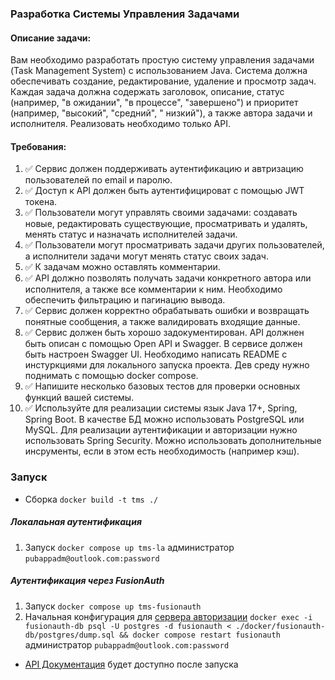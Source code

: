### Разработка Системы Управления Задачами

#### Описание задачи:

Вам необходимо разработать простую систему управления задачами (Task Management System) с использованием Java. Система
должна обеспечивать создание, редактирование, удаление и просмотр задач. Каждая задача должна содержать заголовок,
описание, статус (например, "в ожидании", "в процессе", "завершено") и приоритет (например, "высокий", "средний", "
низкий"), а также автора задачи и исполнителя. Реализовать необходимо только API.

#### Требования:

1. ✅ Сервис должен поддерживать аутентификацию и автризацию пользователей по email и паролю.
2. ✅ Доступ к API должен быть аутентифицироват с помощью JWT токена.
3. ✅ Пользователи могут управлять своими задачами: создавать новые, редактировать существующие, просматривать и удалять,
   менять статус и назначать исполнителей задачи.
4. ✅ Пользователи могут просматривать задачи других пользователей, а исполнители задачи могут менять статус своих задач.
5. ✅ К задачам можно оставлять комментарии.
6. ✅ API должно позволять получать задачи конкретного автора или исполнителя, а также все комментарии к ним. Необходимо
   обеспечить фильтрацию и пагинацию вывода.
7. ✅ Сервис должен корректно обрабатывать ошибки и возвращать понятные сообщения, а также валидировать входящие данные.
8. ✅ Сервис должен быть хорошо задокументирован. API должнен быть описан с помощью Open API и Swagger. В сервисе должен
   быть настроен Swagger UI. Необходимо написать README с инстуркциями для локального запуска проекта. Дев среду нужно
   поднимать с помощью docker compose.
9. ✅ Напишите несколько базовых тестов для проверки основных функций вашей системы.
10. ✅ Используйте для реализации системы язык Java 17+, Spring, Spring Boot. В качестве БД можно использовать PostgreSQL
    или MySQL. Для реализации аутентификации и авторизации нужно использовать Spring Security. Можно использовать
    дополнительные инсрументы, если в этом есть необходимость (например кэш).

### Запуск

- Сборка `docker build -t tms ./`

##### Локалаьная аутентификация

1. Запуск `docker compose up tms-la` администратор `pubappadm@outlook.com:password`

##### Аутентификация через FusionAuth

1. Запуск `docker compose up tms-fusionauth`
2. Начальная конфигурация для [сервера авторизации](http://localhost:9011/admin)
   `docker exec -i fusionauth-db psql -U postgres -d fusionauth < ./docker/fusionauth-db/postgres/dump.sql && docker compose restart fusionauth`
   администратор `pubappadm@outlook.com:password`

- [API Документация](http://localhost:8080/swagger-ui.html) будет доступно после запуска
